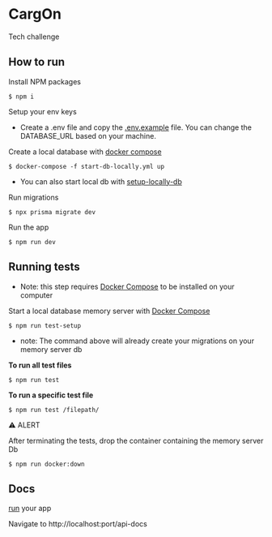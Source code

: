 # CargOn

Tech challenge

## <a name="how-to-run">How to run</a>

Install NPM packages

    $ npm i

Setup your env keys

- Create a .env file and copy the [.env.example](.env.example) file. You can change the DATABASE_URL based on your machine.

Create a local database with [docker compose](https://docs.docker.com/compose/)

    $ docker-compose -f start-db-locally.yml up

    

- You can also start local db with [setup-locally-db](https://www.prisma.io/dataguide/postgresql/setting-up-a-local-postgresql-database#setting-up-postgresql-on-linux)

Run migrations

    $ npx prisma migrate dev

  

Run the app

    $ npm run dev

 

 

## Running tests 

- Note: this step requires [Docker Compose](https://docs.docker.com/compose/) to be installed on your computer

Start a local database memory server with [Docker Compose](https://docs.docker.com/compose/)

    $ npm run test-setup


  - note: The command above will already create your migrations on your memory server db

  
   **To run all test files**

    $ npm run test
  
   **To run a specific test file**

    $ npm run test /filepath/

⚠️ ALERT

After terminating the tests, drop the container containing the memory server Db

 

    $ npm run docker:down

    

    

## Docs

[run](#how-to-run) your app

Navigate to http://localhost:port/api-docs

